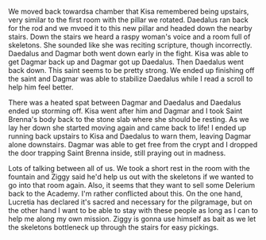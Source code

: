 We moved back towardsa chamber that Kisa remembered being upstairs, very
similar to the first room with the pillar we rotated. Daedalus ran back for the
rod and we mvoed it to this new pillar and headed down the nearby stairs. Down
the stairs we heard a raspy woman's voice and a room full of skeletons. She
sounded like she was reciting scripture, though incorrectly. Daedalus and
Dagmar both went down early in the fight. Kisa was able to get Dagmar back up
and Dagmar got up Daedalus. Then Daedalus went back down. This saint seems to
be pretty strong. We ended up finishing off the saint and Dagmar was able to
stabilize Daedalus while I read a scroll to help him feel better.

There was a heated spat between Dagmar and Daedalus and Daedalus ended up
storming off. Kisa went after him and Dagmar and I took Saint Brenna's body
back to the stone slab where she should be resting. As we lay her down she
started moving again and came back to life! I ended up running back upstairs
to Kisa and Daedalus to warn them, leaving Dagmar alone downstairs. Dagmar was
able to get free from the crypt and I dropped the door trapping Saint Brenna
inside, still praying out in madness.

Lots of talking between all of us. We took a short rest in the room with the
fountain and Ziggy said he'd help us out with the skeletons if we wanted to go
into that room again. Also, it seems that they want to sell some Delerium back
to the Academy. I'm rather conflicted about this. On the one hand, Lucretia has
declared it's sacred and necessary for the pilgramage, but on the other hand I
want to be able to stay with these people as long as I can to help me along my
own mission. Ziggy is gonna use himself as bait as we let the skeletons
bottleneck up through the stairs for easy pickings.
